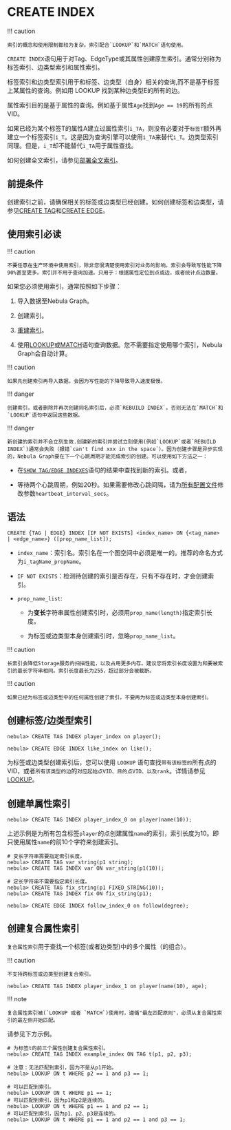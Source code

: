# CREATE INDEX

!!! caution 

    索引的概念和使用限制都较为复杂。索引配合`LOOKUP`和`MATCH`语句使用。

`CREATE INDEX`语句用于对Tag、EdgeType或其属性创建原生索引。通常分别称为标签索引、边类型索引和属性索引。

标签索引和边类型索引用于和标签、边类型（自身）相关的查询,而不是基于标签上某属性的查询。例如用 LOOKUP 找到某种边类型E的所有的边。

属性索引目的是基于属性的查询。例如基于属性`Age`找到`Age == 19`的所有的点VID。
    
如果已经为某个标签T的属性A建立过属性索引`i_TA`，则没有必要对于`标签T`额外再建立一个标签索引`i_T`。这是因为查询引擎可以使用`i_TA`来替代`i_T`。边类型索引同理。但是，`i_T`却不能替代`i_TA`用于属性查找。

如何创建全文索引，请参见[部署全文索引](../../4.deployment-and-installation/6.deploy-text-based-index/2.deploy-es.md)。

## 前提条件

创建索引之前，请确保相关的标签或边类型已经创建。如何创建标签和边类型，请参见[CREATE TAG](../10.tag-statements/1.create-tag.md)和[CREATE EDGE](../11.edge-type-statements/1.create-edge.md)。

## 使用索引必读

!!! caution

    不要任意在生产环境中使用索引，除非您很清楚使用索引对业务的影响。索引会导致写性能下降90%甚至更多。索引并不用于查询加速。只用于：根据属性定位到点或边，或者统计点边数量。

如果您必须使用索引，通常按照如下步骤：

1. 导入数据至Nebula Graph。

2. 创建索引。

3. [重建索引](4.rebuild-native-index.md)。

4. 使用[LOOKUP](../7.general-query-statements/5.lookup.md)或[MATCH](../7.general-query-statements/2.match.md)语句查询数据。您不需要指定使用哪个索引，Nebula Graph会自动计算。

!!! caution

    如果先创建索引再导入数据，会因为写性能的下降导致导入速度极慢。

!!! danger

    创建索引，或者删除并再次创建同名索引后，必须`REBUILD INDEX`。否则无法在`MATCH`和`LOOKUP`语句中返回这些数据。

!!! danger

    新创建的索引并不会立刻生效.创建新的索引并尝试立刻使用(例如`LOOKUP`或者`REBUILD INDEX`)通常会失败（报错`can't find xxx in the space`）。因为创建步骤是异步实现的，Nebula Graph要在下一个心跳周期才能完成索引的创建。可以使用如下方法之一：

   - 在[`SHOW TAG/EDGE INDEXES`](2.show-native-indexes.md)语句的结果中查找到新的索引。或者，

   - 等待两个心跳周期，例如20秒。如果需要修改心跳间隔，请为[所有配置文件](../../5.configurations-and-logs/1.configurations/1.configurations.md)修改参数`heartbeat_interval_secs`。

## 语法

```ngql
CREATE {TAG | EDGE} INDEX [IF NOT EXISTS] <index_name> ON {<tag_name> | <edge_name>} ([prop_name_list]);
```

- `index_name`：索引名。索引名在一个图空间中必须是唯一的。推荐的命名方式为`i_tagName_propName`。

- `IF NOT EXISTS`：检测待创建的索引是否存在，只有不存在时，才会创建索引。

- `prop_name_list`:

  + 为**变长**字符串属性创建索引时，必须用`prop_name(length)`指定索引长度。

  + 为标签或边类型本身创建索引时，忽略`prop_name_list`。

!!! caution

    长索引会降低Storage服务的扫描性能，以及占用更多内存。建议您将索引长度设置为和要被索引的最长字符串相同。索引长度最长为255，超过部分会被截断。


!!! caution

    如果已经为标签或边类型中的任何属性创建了索引，不要再为标签或边类型本身创建索引。

## 创建标签/边类型索引

```ngql
nebula> CREATE TAG INDEX player_index on player();
```

```ngql
nebula> CREATE EDGE INDEX like_index on like();
```

为标签或边类型创建索引后，您可以使用 `LOOKUP` 语句查找`带有该标签的`所有点的VID，或者`所有该类型的边`的`对应起始点VID、目的点VID、以及rank`。详情请参见[LOOKUP](../7.general-query-statements/5.lookup.md)。

## 创建单属性索引

```ngql
nebula> CREATE TAG INDEX player_index_0 on player(name(10));
```

上述示例是为所有包含标签`player`的点创建属性`name`的索引，索引长度为10。即只使用属性`name`的前10个字符来创建索引。

```ngql
# 变长字符串需要指定索引长度。
nebula> CREATE TAG var_string(p1 string);
nebula> CREATE TAG INDEX var ON var_string(p1(10));

# 定长字符串不需要指定索引长度。
nebula> CREATE TAG fix_string(p1 FIXED_STRING(10));
nebula> CREATE TAG INDEX fix ON fix_string(p1);
```

```ngql
nebula> CREATE EDGE INDEX follow_index_0 on follow(degree);
```

## 创建复合属性索引

`复合属性索引`用于查找一个标签(或者边类型)中的多个属性（的组合）。

!!! caution

    不支持跨标签或边类型创建复合索引。

```ngql
nebula> CREATE TAG INDEX player_index_1 on player(name(10), age);
```

!!! note
   
    复合属性索引被(`LOOKUP 或者 `MATCH`)使用时，遵循"最左匹配原则"，必须从复合属性索引的最左侧开始匹配。
    
请参见下方示例。

```ngql
# 为标签t的前三个属性创建复合属性索引。
nebula> CREATE TAG INDEX example_index ON TAG t(p1, p2, p3);

# 注意：无法匹配到索引，因为不是从p1开始。
nebula> LOOKUP ON t WHERE p2 == 1 and p3 == 1; 

# 可以匹配到索引。
nebula> LOOKUP ON t WHERE p1 == 1;  
# 可以匹配到索引，因为p1和p2是连续的。
nebula> LOOKUP ON t WHERE p1 == 1 and p2 == 1;  
# 可以匹配到索引，因为p1、p2、p3是连续的。
nebula> LOOKUP ON t WHERE p1 == 1 and p2 == 1 and p3 == 1; 
```
